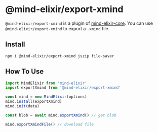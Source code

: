 # @mind-elixir/export-xmind

`@mind-elixir/export-xmind` is a plugin of [mind-elixir-core](https://github.com/ssshooter/mind-elixir-core). You can use `@mind-elixir/export-xmind` to export a `.xmind` file.

## Install

```
npm i @mind-elixir/export-xmind jszip file-saver
```

## How To Use

```javascript
import MindElixir from 'mind-elixir'
import exportXmind from '@mind-elixir/export-xmind'

const mind = new MindElixir(options)
mind.install(exportXmind)
mind.init(data)

const blob = await mind.exportXmind() // get blob

mind.exportXmindFile() // download file
```
